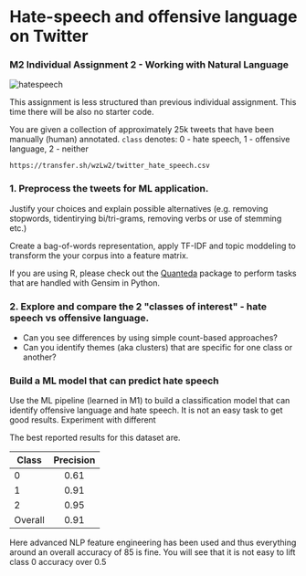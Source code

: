 # Hate-speech and offensive language on Twitter
### M2 Individual Assignment 2 - Working with Natural Language

![hatespeech](http://www.dqweek.com/wp-content/uploads/2017/06/news_firenze-800x550-800x420.jpeg)

This assignment is less structured than previous individual assignment. This time there will be also no starter code.

You are given a collection of approximately 25k tweets that have been manually (human) annotated.  ```class``` denotes: 0 - hate speech, 1 - offensive language, 2 - neither

```https://transfer.sh/wzLw2/twitter_hate_speech.csv```

### 1. Preprocess the tweets for ML application. 
Justify your choices and explain possible alternatives (e.g. removing stopwords, tidentirying bi/tri-grams, removing verbs or use of stemming etc.)

Create a bag-of-words representation, apply TF-IDF and topic moddeling to transform the your corpus into a feature matrix.

If you are using R, please check out the [Quanteda](https://quanteda.io) package to perform tasks that are handled with Gensim in Python.

### 2. Explore and compare the 2 "classes of interest" - hate speech vs offensive language. 

- Can you see differences by using simple count-based approaches? 
- Can you identify themes (aka clusters) that are specific for one class or another?

### Build a ML model that can predict hate speech
Use the ML pipeline (learned in M1) to build a classification model that can identify offensive language and hate speech. It is not an easy task to get good results. Experiment with different 

The best reported results for this dataset are.

| Class         | Precision     |
| ------------- |:-------------:|
| 0             |0.61           |
| 1             |0.91           |
| 2             |0.95           |
| Overall       |0.91           |

Here advanced NLP feature engineering has been used and thus everything around an overall accuracy of 85 is fine. You will see that it is not easy to lift class 0 accuracy over 0.5